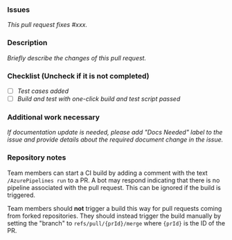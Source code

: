 <!-- markdownlint-disable MD002 MD041 -->

### Issues

*This pull request fixes #xxx.*

### Description

*Briefly describe the changes of this pull request.*

### Checklist (Uncheck if it is not completed)

- [ ] *Test cases added*
- [ ] *Build and test with one-click build and test script passed*

### Additional work necessary

*If documentation update is needed, please add "Docs Needed" label to the issue and provide details about the required document change in the issue.*

### Repository notes

Team members can start a CI build by adding a comment with the text `/AzurePipelines run` to a PR. A bot may respond indicating that there is no pipeline associated with the pull request. This can be ignored if the build is triggered.

Team members should **not** trigger a build this way for pull requests coming from forked repositories. They should instead trigger the build manually by setting the "branch" to `refs/pull/{prId}/merge` where `{prId}` is the ID of the PR. 
